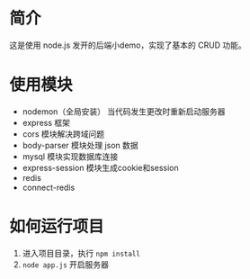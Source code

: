 # 简介
这是使用 node.js 发开的后端小demo，实现了基本的 CRUD 功能。

# 使用模块
- nodemon（全局安装） 当代码发生更改时重新启动服务器
- express 框架
- cors 模块解决跨域问题
- body-parser 模块处理 json 数据
- mysql 模块实现数据库连接
- express-session 模块生成cookie和session
- redis 
- connect-redis

# 如何运行项目
1. 进入项目目录，执行 `npm install`
2. `node app.js` 开启服务器